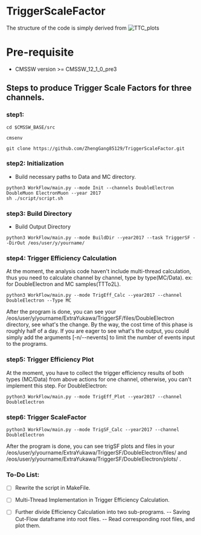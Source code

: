 # TriggerScaleFactor

The structure of the code is simply derived from ![TTC_plots](https://github.com/menglu21/TTC_plots.git)

# Pre-requisite
- CMSSW version >= CMSSW_12_1_0_pre3

## Steps to produce Trigger Scale Factors for three channels.



### step1: 
```
cd $CMSSW_BASE/src

cmsenv

git clone https://github.com/ZhengGang85129/TriggerScaleFactor.git
```

### step2: Initialization

- Build necessary paths to Data and MC directory.
```
python3 WorkFlow/main.py --mode Init --channels DoubleElectron DoubleMuon ElectronMuon --year 2017
sh ./script/script.sh
```
### step3: Build Directory

- Build Output Directory
```
python3 WorkFlow/main.py --mode BuildDir --year2017 --task TriggerSF --DirOut /eos/user/y/yourname/
```
### step4: Trigger Efficiency Calculation

At the moment, the analysis code haven't include multi-thread calculation, thus you need to calculate channel by channel, type by type(MC/Data).
ex: for DoubleElectron and MC samples(TTTo2L).
```
python3 WorkFlow/main.py --mode TrigEff_Calc --year2017 --channel DoubleElectron --Type MC
```
After the program is done, you can see your /eos/user/y/yourname/ExtraYukawa/TriggerSF/files/DoubleElectron directory, see what's the change.
By the way, the cost time of this phase is roughly half of a day. If you are eager to see what's the output, you could simply add the arguments [-n/--nevents]
 to limit the number of events input to the programs. 

### step5: Trigger Efficiency Plot

At the moment, you have to collect the trigger efficiency results of both types (MC/Data) from above actions for one channel, otherwise, you can't implement this step.
For DoubleElectron:

```
python3 WorkFlow/main.py --mode TrigEff_Plot --year2017 --channel DoubleElectron
```

### step6: Trigger ScaleFactor 

```
python3 WorkFlow/main.py --mode TrigSF_Calc --year2017 --channel DoubleElectron
```

After the program is done, you can see trigSF plots and files in your /eos/user/y/yourname/ExtraYukawa/TriggerSF/DoubleElectron/files/ and /eos/user/y/yourname/ExtraYukawa/TriggerSF/DoubleElectron/plots/ .

### To-Do List:
- [ ] Rewrite the script in MakeFile.
- [ ] Multi-Thread Implementation in Trigger Efficiency Calculation.
- [ ] Further divide Efficiency Calculation into two sub-programs. 
-- Saving Cut-Flow dataframe into root files. 
-- Read corresponding root files, and plot them.


